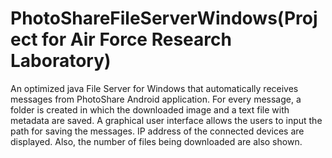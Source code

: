 # PhotoShareFileServerWindows(Project for Air Force Research Laboratory)
An optimized java File Server for Windows that automatically receives messages from PhotoShare Android application. For every message, a folder is created in which the downloaded image and a text file with metadata are saved.
A graphical user interface allows the users to input the path for saving the messages. 
IP address of the connected devices are displayed. Also, the number of files being downloaded are also shown.
